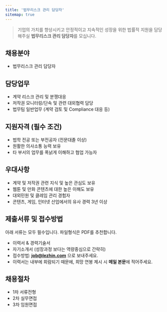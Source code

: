 ```yaml
---
title: '법무리스크 관리 담당자'
sitemap: true
---
```

> 기업의 가치를 향상시키고 안정적이고 지속적인 성장을 위한 법률적 지원을 담당해주실
> **법무리스크 관리 담당자**를 모십니다.

## 채용분야

- 법무리스크 관리 담당자

## 담당업무

- 계약 리스크 관리 및 분쟁대응
- 저작권 모니터링/단속 및 관련 대외협력 담당
- 법무팀 일반업무 (계약 검토 및 Compliance 대응 등)

## 지원자격 (필수 조건)

- 법학 전공 또는 부전공자 (전문대졸 이상)
- 원활한 의사소통 능력 보유
- 타 부서의 업무를 폭넑게 이해하고 협업 가능자

## 우대사항

- 계약 및 저작권 관련 지식 및 높은 관심도 보유
- 웹툰 및 만화 콘텐츠에 대한 높은 이해도 보유
- 대외민원 및 클레임 관리 경험자
- 콘텐츠, 게임, 인터넷 산업에서의 유사 경력 3년 이상

## 제출서류 및 접수방법

아래 서류는 모두 필수입니다. 파일형식은 PDF를 추천합니다.

- 이력서 & 경력기술서 
- 자기소개서 (성장과정 보다는 역량중심으로 간략히)
- 접수방법: **job@lezhin.com** 으로 보내주세요.
- 이력서는 내부에 회람되기 때문에, 희망 연봉 제시 시 **메일 본문**에 적어주세요.

## 채용절차 

- 1차 서류전형
- 2차 실무면접 
- 3차 임원면접 
